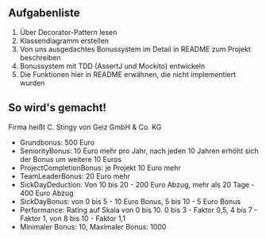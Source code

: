 ## Aufgabenliste
1. Über Decorator-Pattern lesen
2. Klassendiagramm erstellen
3. Von uns ausgedachtes Bonussystem im Detail in README zum Projekt beschreiben
4. Bonussystem mit TDD (AssertJ und Mockito) entwickeln
5. Die Funktionen hier in README erwähnen, die nicht implementiert wurden

## So wird's gemacht!
Firma heißt C. Stingy von Geiz GmbH & Co. KG
- Grundbonus: 500 Euro
- SeniorityBonus: 10 Euro mehr pro Jahr, nach jeden 10 Jahren erhöht sich der Bonus um weitere 10 Euros
- ProjectCompletionBonus: je Projekt 10 Euro mehr
- TeamLeaderBonus: 20 Euro mehr
- SickDayDeduction: Von 10 bis 20 - 200 Euro Abzug, mehr als 20 Tage - 400 Euro Abzug
- SickDayBonus: von 0 bis 5 - 10 Euro Bonus, 5 bis 10 - 5 Euro Bonus
- Performance: Rating auf Skala von 0 bis 10. 0 bis 3 - Faktor 0,5, 4 bis 7 - Faktor 1, von 8 bis 10 - Faktor 1,1
- Minimaler Bonus: 10, Maximaler Bonus: 1000
